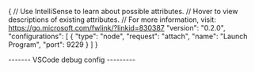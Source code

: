 {
// Use IntelliSense to learn about possible attributes.
// Hover to view descriptions of existing attributes.
// For more information, visit: https://go.microsoft.com/fwlink/?linkid=830387
"version": "0.2.0",
"configurations": [
{
"type": "node",
"request": "attach",
"name": "Launch Program",
"port": 9229
}
]
}

------- VSCode debug config ---------

